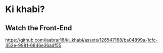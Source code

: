 # Ki khabi?

## Watch the Front-End

https://github.com/iaabrar16/ki_khabi/assets/126547168/ba04899a-1cfc-452e-9981-6846e36adf55

